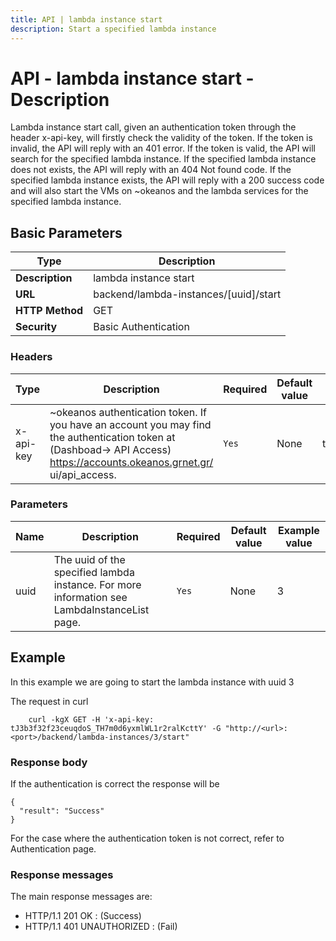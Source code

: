 ```yaml
---
title: API | lambda instance start
description: Start a specified lambda instance
---
```


# API - lambda instance start - Description

 Lambda instance start call, given an authentication token through the header x-api-key, will firstly check the validity of the token. If the token is invalid, the API will reply with an 401 error. If the token is valid, the API will search for the specified lambda instance. If the specified lambda instance does not exists, the API will reply with an 404 Not found code. If the specified lambda instance exists, the API will reply with a 200 success code and will also start the VMs on ~okeanos and the lambda services for the specified lambda instance.

## Basic Parameters
Type | Description |
-------|-----------------|
**Description** | lambda instance start
**URL**         | backend/lambda-instances/[uuid]/start
**HTTP Method** | GET
**Security**    | Basic Authentication


### Headers

Type | Description | Required | Default value | Example value |
------|-------------|----------|---------------|---------------|
x-api-key | ~okeanos authentication token. If you have an account you may find the authentication token at (Dashboad-> API Access) https://accounts.okeanos.grnet.gr/    ui/api_access. | `Yes` |None| tJ3b3f32f23ceuqdoS_TH7m0d6yxmlWL1r2ralKcttY


### Parameters

Name | Description | Required | Default value | Example value |
------|-------------|----------|---------------|---------------|
uuid  | The uuid of the specified lambda instance. For more information see LambdaInstanceList page. |`Yes` |None| 3


## Example

In this example we are going to start the lambda instance with uuid 3

The request in curl

```
    curl -kgX GET -H 'x-api-key: tJ3b3f32f23ceuqdoS_TH7m0d6yxmlWL1r2ralKcttY' -G "http://<url>:<port>/backend/lambda-instances/3/start"
```


### Response body

If the authentication is correct the response will be

```
{
  "result": "Success"
}
```

For the case where the authentication token is not correct, refer to Authentication page.

### Response messages

The main response messages are:

- HTTP/1.1 201 OK : (Success)
- HTTP/1.1 401 UNAUTHORIZED : (Fail)
